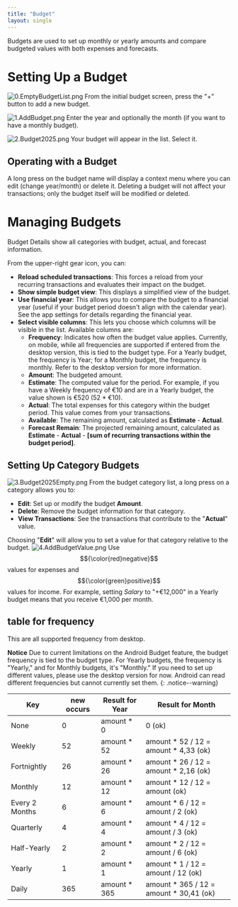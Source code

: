 ```yaml
---
title: "Budget"
layout: single
---
```


Budgets are used to set up monthly or yearly amounts and compare budgeted values with both expenses and forecasts.

# Setting Up a Budget
![0.EmptyBudgetList.png](0.EmptyBudgetList.png-th.png)
From the initial budget screen, press the "+" button to add a new budget.

![1.AddBudget.png](1.AddBudget.png-th.png)
Enter the year and optionally the month (if you want to have a monthly budget).

![2.Budget2025.png](2.Budget2025.png-th.png)
Your budget will appear in the list. Select it.

## Operating with a Budget
A long press on the budget name will display a context menu where you can edit (change year/month) or delete it. Deleting a budget will not affect your transactions; only the budget itself will be modified or deleted.

# Managing Budgets
Budget Details show all categories with budget, actual, and forecast information.

From the upper-right gear icon, you can:
- **Reload scheduled transactions**: This forces a reload from your recurring transactions and evaluates their impact on the budget.
- **Show simple budget view**: This displays a simplified view of the budget.
- **Use financial year**: This allows you to compare the budget to a financial year (useful if your budget period doesn't align with the calendar year). See the app settings for details regarding the financial year.
- **Select visible columns**: This lets you choose which columns will be visible in the list. Available columns are:
  - **Frequency**: Indicates how often the budget value applies. Currently, on mobile, while all frequencies are supported if entered from the desktop version, this is tied to the budget type. For a Yearly budget, the frequency is Year; for a Monthly budget, the frequency is monthly. Refer to the desktop version for more information.
  - **Amount**: The budgeted amount.
  - **Estimate**: The computed value for the period. For example, if you have a Weekly frequency of €10 and are in a Yearly budget, the value shown is €520 (52 * €10).
  - **Actual**: The total expenses for this category within the budget period. This value comes from your transactions.
  - **Available**: The remaining amount, calculated as **Estimate** - **Actual**.
  - **Forecast Remain**: The projected remaining amount, calculated as **Estimate** - **Actual** - **[sum of recurring transactions within the budget period]**.

## Setting Up Category Budgets
![3.Budget2025Empty.png](3.Budget2025Empty.png-th.png)
From the budget category list, a long press on a category allows you to:
- **Edit**: Set up or modify the budget **Amount**.
- **Delete**: Remove the budget information for that category.
- **View Transactions**: See the transactions that contribute to the "**Actual**" value.

Choosing "**Edit**" will allow you to set a value for that category relative to the budget.
![4.AddBudgetValue.png](4.AddBudgetValue.png-th.png)
Use $${\color{red}negative}$$ values for expenses and $${\color{green}positive}$$ values for income. For example, setting *Salary* to "+€12,000" in a Yearly budget means that you receive €1,000 per month.


## table for frequency
This are all supported frequency from desktop.

**Notice** Due to current limitations on the Android Budget feature, the budget frequency is tied to the budget type. For Yearly budgets, the frequency is "Yearly," and for Monthly budgets, it's "Monthly." If you need to set up different values, please use the desktop version for now. Android can read different frequencies but cannot currently set them.
{: .notice--warning}


| Key    | new occurs | Result for Year | Result for Month |
| -------|------------|-----------------| ---- |
| None            | 0          | amount * 0      | 0 (ok) |
| Weekly          | 52         | amount * 52     | amount * 52  / 12 = amount * 4,33 (ok)   |
| Fortnightly     | 26         | amount * 26     | amount * 26  / 12 = amount * 2,16 (ok)   |
| Monthly         | 12         | amount * 12     | amount * 12  / 12 = amount (ok)          |
| Every 2 Months  | 6          | amount * 6      | amount * 6   / 12 = amount / 2 (ok)      |
| Quarterly       | 4          | amount * 4      | amount * 4   / 12 = amount / 3 (ok)      |
| Half-Yearly     | 2          | amount * 2      | amount * 2   / 12 = amount / 6 (ok)      |
| Yearly          | 1          | amount * 1      | amount * 1   / 12 = amount / 12 (ok)     |
| Daily           | 365        | amount * 365    | amount * 365 / 12 = amount * 30,41 (ok)  |

